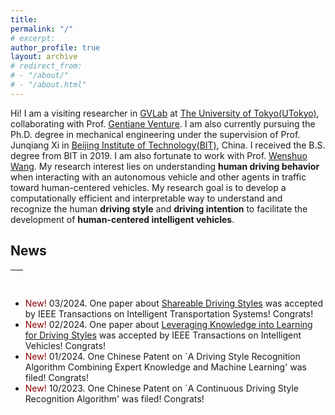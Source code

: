 ```yaml
---
title:
permalink: "/"
# excerpt: 
author_profile: true
layout: archive
# redirect_from:
# - "/about/"
# - "/about.html"
---
```



Hi! I am a visiting researcher in [GVLab](http://www.gvlab.jp/) at [The University of Tokyo(UTokyo)](https://www.u-tokyo.ac.jp/en/), collaborating with Prof. [Gentiane Venture](http://www.gvlab.jp/gv/index.html). I am also currently pursuing the Ph.D. degree in mechanical engineering under the supervision of Prof. Junqiang Xi in [Beijing Institute of Technology(BIT)](https://me-english.bit.edu.cn/), China. I received the B.S. degree from BIT in 2019. I am also fortunate to work with Prof. [Wenshuo Wang](https://wenshuowang.github.io/). My research interest lies on understanding **human driving behavior** when interacting with an autonomous vehicle and other agents in traffic toward human-centered vehicles. My research goal is to develop a computationally efficient and interpretable way to understand and recognize the human **driving style** and **driving intention** to facilitate the development of **human-centered intelligent vehicles**. 

## News 
<table style="width:100%">
  <thead>
    <tr>
      <th width="100%">&nbsp;</th>
    </tr>
  </thead>
</table>


<!--* <span style="color:darkred"> New! </span> 04/2024. One work about [Leveraging Knowledge into Learning for Driving Styles](https://ieeexplore.ieee.org/abstract/document/10423807) was accepted by IEEE ICRA 2024 as Late Breaking Results! Congrats! -->
* <span style="color:darkred"> New! </span> 03/2024. One paper about [Shareable Driving Styles](https://ieeexplore.ieee.org/document/10478205) was accepted by IEEE Transactions on Intelligent Transportation Systems! Congrats!
* <span style="color:darkred"> New! </span> 02/2024. One paper about [Leveraging Knowledge into Learning for Driving Styles](https://ieeexplore.ieee.org/abstract/document/10423807) was accepted by IEEE Transactions on Intelligent Vehicles! Congrats!
* <span style="color:darkred"> New! </span> 01/2024. One Chinese Patent on `A Driving Style Recognition Algorithm Combining Expert Knowledge and Machine Learning' was filed! Congrats!
* <span style="color:darkred"> New! </span> 10/2023. One Chinese Patent on `A Continuous Driving Style Recognition Algorithm' was filed! Congrats!


<!-- <dl>
  <dt> <strong>Instructor</strong></dt>
  <dd> - CEE 412/CET 522: Transportation Data Management and Visualization -- Winter 2021</dd>
  <dd> &nbsp;&nbsp;&nbsp;&nbsp; - 44 undergrads and grads; rating: 4.1/5.0 </dd>
  <dd> - <a href="https://zhiyongcui.com/CEE412_CET522/">CEE 412/CET 522: Transportation Data Management and Visualization</a> -- Winter 2020 [<a href="https://zhiyongcui.com/CEE412_CET522/docs/gallery/">Gallery</a>] (<span style="color:darkred;">CEE Department Chair's Award</span>)</dd>
  <dd> &nbsp;&nbsp;&nbsp;&nbsp; - 50 undergrads and grads; rating: 4.1/5.0 </dd>
  <dt> <strong>Guest Lecture</strong></dt>
  <dd> - CEE 412/CET 512: Transportation Data Management -- Winter 2019</dd>
  <dd> - Engineering Discovery Days, University of Washington -- Spring 2017, 2018, 2019</dd>
  <dt> <strong>Teach Assistant</strong></dt>
  <dd> - CEE 412 / CET 512: Transportation Data Management, UW, Winter 2019</dd>
</dl> -->
<!-- <ul>
  <li><a href="https://zhiyongcui.com/CEE412_CET522/">CEE 412/CET 522: Transportation Data Management and Visualization</a> -- Winter 2020 (Instructor)[<a href="https://zhiyongcui.com/CEE412_CET522/">Gallery</a>]</li>
</ul>
 -->
